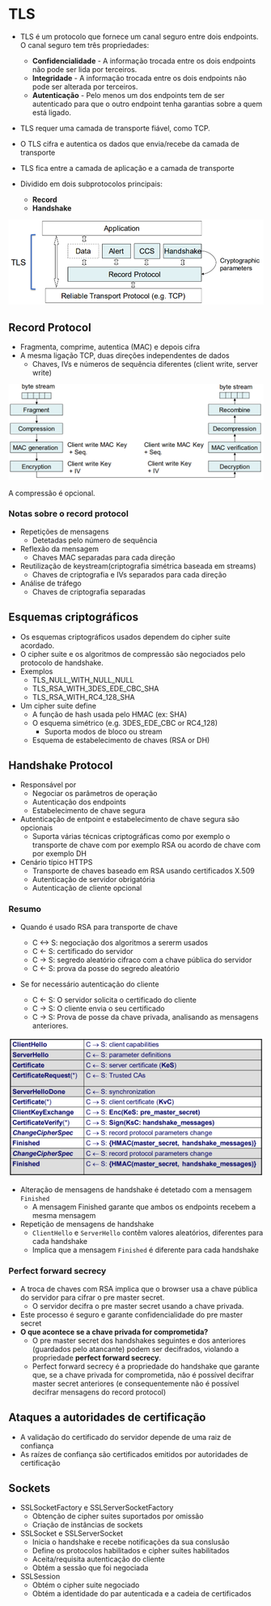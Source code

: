 # TLS

- TLS é um protocolo que fornece um canal seguro entre dois endpoints. O canal seguro tem três propriedades:
  - **Confidencialidade** - A informação trocada entre os dois endpoints não pode ser lida por terceiros.
  - **Integridade** - A informação trocada entre os dois endpoints não pode ser alterada por terceiros.
  - **Autenticação** - Pelo menos um dos endpoints tem de ser autenticado para que o outro endpoint tenha garantias sobre a quem está ligado.

- TLS requer uma camada de transporte fiável, como TCP.
- O TLS cifra e autentica os dados que envia/recebe da camada de transporte
- TLS fica entre a camada de aplicação e a camada de transporte

- Dividido em dois subprotocolos principais:
  - **Record**
  - **Handshake**

![Protocols](image.png)

## Record Protocol

- Fragmenta, comprime, autentica (MAC) e depois cifra
- A mesma ligação TCP, duas direções independentes de dados
  - Chaves, IVs e números de sequência diferentes (client write, server write)
  
![Record Protocol](image-1.png)

A compressão é opcional.

### Notas sobre o record protocol

- Repetições de mensagens
  - Detetadas pelo número de sequência
- Reflexão da mensagem
  - Chaves MAC separadas para cada direção
- Reutilização de keystream(criptografia simétrica baseada em streams)
  - Chaves de criptografia e IVs separados para cada direção
- Análise de tráfego
  - Chaves de criptografia separadas

## Esquemas criptográficos

- Os esquemas criptográficos usados dependem do cipher suite acordado.
- O cipher suite e os algoritmos de compressão são negociados pelo protocolo de handshake.
- Exemplos
  - TLS_NULL_WITH_NULL_NULL
  - TLS_RSA_WITH_3DES_EDE_CBC_SHA
  - TLS_RSA_WITH_RC4_128_SHA 
- Um cipher suite define
  - A função de hash usada pelo HMAC (ex: SHA)
  - O esquema simétrico (e.g. 3DES_EDE_CBC or RC4_128)
    - Suporta modos de bloco ou stream
  - Esquema de estabelecimento de chaves (RSA or DH)

## Handshake Protocol

- Responsável por
  - Negociar os parâmetros de operação
  - Autenticação dos endpoints
  - Estabelecimento de chave segura
- Autenticação de entpoint e estabelecimento de chave segura são opcionais
  - Suporta várias técnicas criptográficas como por exemplo o transporte de chave com por exemplo RSA ou acordo de chave com por exemplo DH
- Cenário típico HTTPS
  - Transporte de chaves baseado em RSA usando certificados X.509
  - Autenticação de servidor obrigatória
  - Autenticação de cliente opcional

### Resumo

- Quando é usado RSA para transporte de chave
  - C <-> S: negociação dos algoritmos a sererm usados
  - C <- S: certificado do servidor
  - C -> S: segredo aleatório cifraco com a chave pública do servidor
  - C <- S: prova da posse do segredo aleatório

- Se for necessário autenticação do cliente
  - C <- S: O servidor solicita o certificado do cliente
  - C -> S: O cliente envia o seu certificado
  - C -> S: Prova de posse da chave privada, analisando as mensagens anteriores.

![RSA Handshake](image-2.png)

- Alteração de mensagens de handshake é detetado com a mensagem `Finished`
  - A mensagem Finished garante que ambos os endpoints recebem a mesma mensagem
- Repetição de mensagens de handshake
  - `ClientHello` e `ServerHello` contêm valores aleatórios, diferentes para cada handshake
  - Implica que a mensagem `Finished` é diferente para cada handshake

### Perfect forward secrecy

- A troca de chaves com RSA implica que o browser usa a chave pública do servidor para cifrar o pre master secret.
  - O servidor decifra o pre master secret usando a chave privada.
- Este processo é seguro e garante confidencialidade do pre master secret
- **O que acontece se a chave privada for comprometida?**
  - O pre master secret dos handshakes seguintes e dos anteriores (guardados pelo atancante) podem ser decifrados, violando a propriedade **perfect forward secrecy**.
  - Perfect forward secrecy é a propriedade do handshake que garante que, se a chave privada for comprometida, não é possível decifrar master secret anteriores (e consequentemente não é possível decifrar mensagens do record protocol)

## Ataques a autoridades de certificação

- A validação do certificado do servidor depende de uma raiz de confiança
- As raízes de confiança são certificados emitidos por autoridades de certificação

## Sockets

- SSLSocketFactory e SSLServerSocketFactory
  - Obtenção de cipher suites suportados por omissão
  - Criação de instâncias de sockets
- SSLSocket e SSLServerSocket
  - Inicia o handshake e recebe notificações da sua conslusão
  - Define os protocolos habilitados e cipher suites habilitados
  - Aceita/requisita autenticação do cliente
  - Obtém a sessão que foi negociada
- SSLSession
  - Obtém o cipher suite negociado
  - Obtém a identidade do par autenticada e a cadeia de certificados
